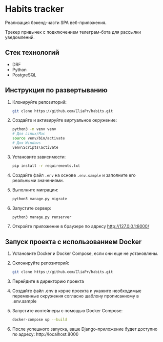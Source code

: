 # Habits tracker

Реализация бэкенд-части SPA веб-приложения. 

Трекер привычек с подключением телеграм-бота для рассылки уведомлений. 

## Стек технологий

- DRF
- Python
- PostgreSQL

## Инструкция по развертыванию

1. Клонируйте репозиторий:

    ```bash
    git clone https://github.com/IliaPr/habits.git
    ```

2. Создайте и активируйте виртуальное окружение:

    ```bash
    python3 -m venv venv
   # Для Linux/Mac
    source venv/bin/activate
   # Для Windows
    venv\Scripts\activate
    ```

3. Установите зависимости:

    ```bash
    pip install -r requirements.txt
    ```

4. Создайте файл `.env` на основе `.env.sample` и заполните его реальными значениями.

5. Выполните миграции:

    ```bash
    python3 manage.py migrate
    ```

6. Запустите сервер:

    ```bash
    python3 manage.py runserver
    ```

7. Откройте приложение в браузере по адресу http://127.0.0.1:8000/

## Запуск проекта с использованием Docker

1. Установите Docker и Docker Compose, если они еще не установлены.

2. Склонируйте репозиторий:

   ```bash
   git clone https://github.com/IliaPr/habits.git
   ```
3. Перейдите в директорию проекта
4. Создайте файл .env в корне проекта и укажите необходимые переменные окружения согласно шаблону прописанному в .env.sample
5. Запустите контейнеры с помощью Docker Compose:
   ```bash
   docker-compose up --build
   ```
6. После успешного запуска, ваше Django-приложение будет доступно по адресу: http://localhost:8000
